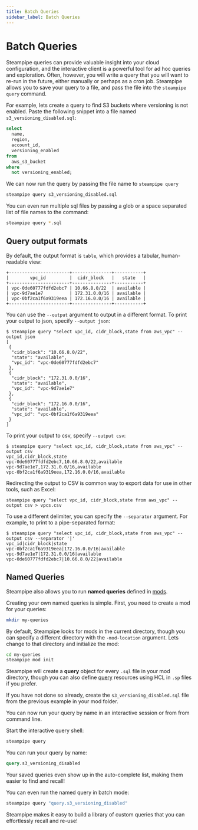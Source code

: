 ```yaml
---
title: Batch Queries
sidebar_label: Batch Queries
---
```

# Batch Queries

Steampipe queries can provide valuable insight into your cloud configuration, and the interactive client is a powerful tool for ad hoc queries and exploration.  Often, however, you will write a query that you will want to re-run in the future, either manually or perhaps as a cron job.  Steampipe allows you to save your query to a file, and pass the file into the `steampipe query` command.

For example, lets create a query to find S3 buckets where versioning is not enabled.  Paste the following snippet into a file named `s3_versioning_disabled.sql`:

```sql
select
  name,
  region,
  account_id,
  versioning_enabled
from
  aws_s3_bucket
where
  not versioning_enabled;
```

We can now run the query by passing the file name to `steampipe query`
```bash
steampipe query s3_versioning_disabled.sql
```

You can even run multiple sql files by passing a glob or a space separated list of file names to the command:
```bash
steampipe query *.sql
```


## Query output formats
By default, the output format is `table`, which provides a tabular, human-readable view:
```
+-----------------------+---------------+-----------+
|        vpc_id         |  cidr_block   |   state   |
+-----------------------+---------------+-----------+
| vpc-0de60777fdfd2ebc7 | 10.66.8.0/22  | available |
| vpc-9d7ae1e7          | 172.31.0.0/16 | available |
| vpc-0bf2ca1f6a9319eea | 172.16.0.0/16 | available |
+-----------------------+---------------+-----------+
```
  
You can use the `--output` argument to output in a different format.  To print your output to json, specify `--output json`:

```
$ steampipe query "select vpc_id, cidr_block,state from aws_vpc" --output json
[
 {
  "cidr_block": "10.66.8.0/22",
  "state": "available",
  "vpc_id": "vpc-0de60777fdfd2ebc7"
 },
 {
  "cidr_block": "172.31.0.0/16",
  "state": "available",
  "vpc_id": "vpc-9d7ae1e7"
 },
 {
  "cidr_block": "172.16.0.0/16",
  "state": "available",
  "vpc_id": "vpc-0bf2ca1f6a9319eea"
 }
]

```

To print your output to csv, specify `--output csv`:

```
$ steampipe query "select vpc_id, cidr_block,state from aws_vpc" --output csv
vpc_id,cidr_block,state
vpc-0de60777fdfd2ebc7,10.66.8.0/22,available
vpc-9d7ae1e7,172.31.0.0/16,available
vpc-0bf2ca1f6a9319eea,172.16.0.0/16,available
```

Redirecting the output to CSV is common way to export data for use in other tools, such as Excel:

```
steampipe query "select vpc_id, cidr_block,state from aws_vpc" --output csv > vpcs.csv
```


To use a different delimiter, you can specify the `--separator` argument.  For example, to print to a pipe-separated format:

```
$ steampipe query "select vpc_id, cidr_block,state from aws_vpc" --output csv --separator '|'
vpc_id|cidr_block|state
vpc-0bf2ca1f6a9319eea|172.16.0.0/16|available
vpc-9d7ae1e7|172.31.0.0/16|available
vpc-0de60777fdfd2ebc7|10.66.8.0/22|available
```


## Named Queries
Steampipe also allows you to run **named queries** defined in [mods](mods/overview). 

Creating your own named queries is simple.  First, you need to create a mod for your queries:

```bash 
mkdir my-queries
```

By default, Steampipe looks for mods in the current directory, though you can specify a different directory with the `-mod-location` argument.  Lets change to that directory and initialize the mod:

```bash 
cd my-queries
steampipe mod init
```

Steampipe will create a **query** object for every `.sql` file in your mod directory, though you can also define [query](reference/mod-resources/query) resources using HCL in `.sp` files if you prefer.

If you have not done so already, create the `s3_versioning_disabled.sql` file from the previous example in your mod folder.

You can now run your query by name in an interactive session or from from command line.

 Start the interactive query shell:
```bash
steampipe query
```

You can run your query by name:
```sql
query.s3_versioning_disabled
```

Your saved queries even show up in the auto-complete list, making them easier to find and recall!

You can even run the named query in batch mode:
```bash
steampipe query "query.s3_versioning_disabled"
```

Steampipe makes it easy to build a library of custom queries that you can effortlessly recall and re-use!



